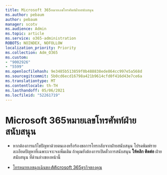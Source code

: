 ```yaml
---
title: Microsoft 365หมายเลขโทรศัพท์ฝ่ายสนับสนุน
ms.author: pebaum
author: pebaum
manager: scotv
ms.audience: Admin
ms.topic: article
ms.service: o365-administration
ROBOTS: NOINDEX, NOFOLLOW
localization_priority: Priority
ms.collection: Adm_O365
ms.custom:
- "9002926"
- "5599"
ms.openlocfilehash: 9e3485b513859f0b488838ede864cc997e5a568d
ms.sourcegitcommit: 5b0cd6ecd16798a421b9614cfd0f416d43e7ce6a
ms.translationtype: MT
ms.contentlocale: th-TH
ms.lasthandoff: 05/06/2021
ms.locfileid: "52261719"
---
```

# <a name="microsoft-365-support-phone-number"></a>Microsoft 365หมายเลขโทรศัพท์ฝ่ายสนับสนุน

- หากต้องการแก้ไขปัญหาด้วยตนเองหรือร้องขอการโทรกลับจากฝ่ายสนับสนุน โปรดพิมพ์รายละเอียดปัญหาที่เฉพาะเจาะจงเพิ่มเติม  ถ้าคุณยังต้องการเปิดตั๋วการสนับสนุน **ให้คลิก ติดต่อ** ฝ่ายสนับสนุน ที่ด้านล่างของหน้านี้

- [โทรหมายเลขฉุกเฉินของMicrosoft 365ธุรกิจของคุณ](/microsoft-365/admin/contact-support-for-business-products?view=o365-worldwide&tabs=phone)
